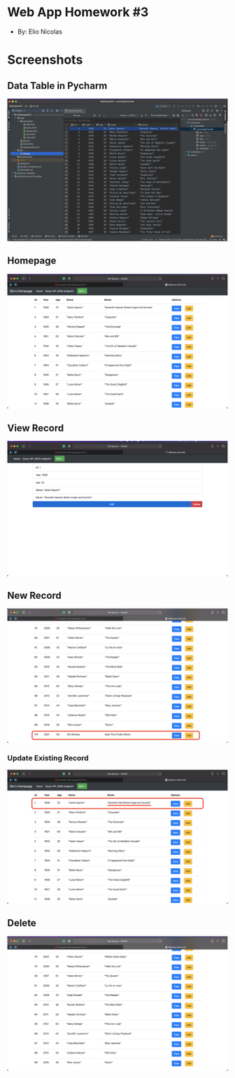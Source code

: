 # Web App Homework #3
* By: Elio Nicolas
# Screenshots
 ## Data Table in Pycharm
 ![](./screenshots/1-TBLPycharm.png)
 ## Homepage
 ![](./screenshots/2-WebRUN.png)
 ## View Record
 ![](./screenshots/3-ViewRec.png)
 ## New Record
 ![](./screenshots/4-Add.png)
 ### Update Existing Record
 ![](./screenshots/5-UpdateRec.png)
 ## Delete
 ![](./screenshots/6-DeleteSucc.png)
